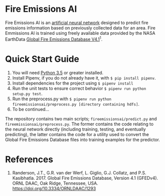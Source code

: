 # Fire Emissions AI

Fire Emissions AI is an [artificial neural network](https://en.wikipedia.org/wiki/Artificial_neural_network) designed to predict fire emissions information based on previously collected data for an area. Fire Emmissions AI is trained using freely available data provided by the NASA EarthData [Global Fire Emissions Database V4.1](https://daac.ornl.gov/cgi-bin/dsviewer.pl?ds_id=1293)<sup>1</sup>.

# Quick Start Guide

1. You will need [Python 3.5](https://www.python.org/downloads/) or greater installed.
2. Install Pipenv, if you do not already have it, with `$ pip install pipenv`.
3. Install dependencies for the project using `$ pipenv install`
4. Run the unit tests to ensure correct behavior `$ pipenv run python setup.py test`.
5. Run the preprocess.py with `$ pipenv run python fireemissionsai/preprocess.py [directory containing hdfs]`.
6. To be continued...

The repository contains two main scripts; `fireemissionsai/predict.py` and `fireemissionsai/preprocess.py`. The former contains the code relating to the neural network directly (including training, testing, and eventually predicting), the latter contains the code for a utility used to convert the Global Fire Emissions Database files into training examples for the predictor.

# References

1. Randerson, J.T., G.R. van der Werf, L. Giglio, G.J. Collatz, and P.S. Kasibhatla. 2017. Global Fire Emissions Database, Version 4.1 (GFEDv4). ORNL DAAC, Oak Ridge, Tennessee, USA. https://doi.org/10.3334/ORNLDAAC/1293
